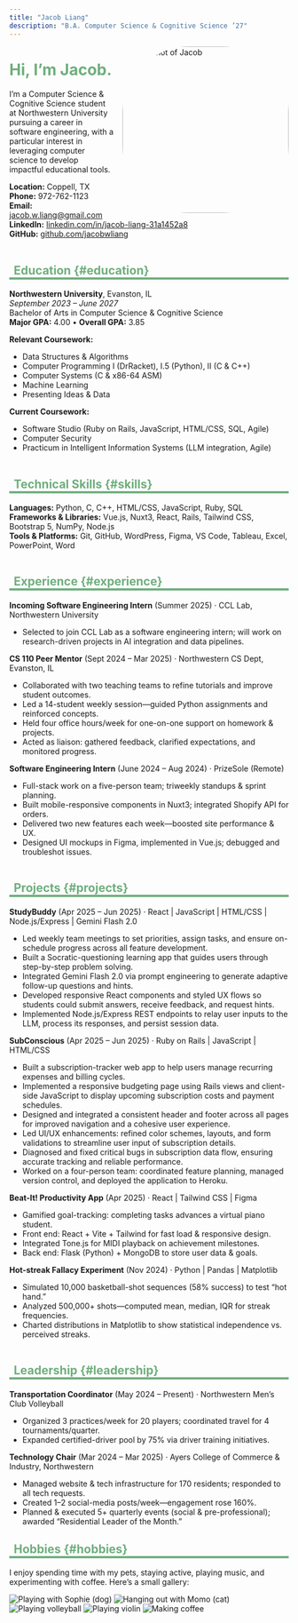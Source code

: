 ```yaml
---
title: "Jacob Liang"
description: "B.A. Computer Science & Cognitive Science ’27"
---
```

<style>
  
  :root {
    --accent-green: #6FAE7D;
  }
  
  h1 {color: var(--accent-green) !important;}
  h2 {
    border-bottom: 4px solid var(--accent-green) !important;
    padding-left: 0.5rem !important;
    color: var(--accent-green) !important;
  }

  /* Tint horizontal rules a light green */
  hr {
    border-color: #d6eadd !important;
    background-color: transparent !important;
  }

  /* Make links use green on hover */
  a:hover {
    color: var(--accent-green) !important;
  }
</style>

<img
  src="/images/headshot.jpeg"
  alt="Headshot of Jacob"
  style="width:300px; border-radius:40%; float:inline-end; margin-left:1rem;"
/>

# Hi, I’m Jacob. 
I’m a Computer Science & Cognitive Science student at Northwestern University pursuing a career in software engineering, with a particular interest in leveraging computer science to develop impactful educational tools.

**Location:** Coppell, TX
**Phone:** 972-762-1123  
**Email:** [jacob.w.liang@gmail.com](mailto:jacob.w.liang@gmail.com)  
**LinkedIn:** [linkedin.com/in/jacob-liang-31a1452a8](https://www.linkedin.com/in/jacob-liang-31a1452a8/)  
**GitHub:** [github.com/jacobwliang](https://github.com/jacobwliang)

---

## Education {#education}

**Northwestern University**, Evanston, IL  
*September 2023 – June 2027*  
Bachelor of Arts in Computer Science & Cognitive Science  
**Major GPA:** 4.00  •  **Overall GPA:** 3.85

**Relevant Coursework:**  
- Data Structures & Algorithms  
- Computer Programming I (DrRacket), I.5 (Python), II (C & C++)  
- Computer Systems (C & x86-64 ASM)  
- Machine Learning  
- Presenting Ideas & Data

**Current Coursework:**  
- Software Studio (Ruby on Rails, JavaScript, HTML/CSS, SQL, Agile)  
- Computer Security  
- Practicum in Intelligent Information Systems (LLM integration, Agile)

---

## Technical Skills {#skills}

**Languages:** Python, C, C++, HTML/CSS, JavaScript, Ruby, SQL  
**Frameworks & Libraries:** Vue.js, Nuxt3, React, Rails, Tailwind CSS, Bootstrap 5, NumPy, Node.js  
**Tools & Platforms:** Git, GitHub, WordPress, Figma, VS Code, Tableau, Excel, PowerPoint, Word

---

## Experience {#experience}

**Incoming Software Engineering Intern** (Summer 2025) · CCL Lab, Northwestern University  
- Selected to join CCL Lab as a software engineering intern; will work on research-driven projects in AI integration and data pipelines.

**CS 110 Peer Mentor** (Sept 2024 – Mar 2025) · Northwestern CS Dept, Evanston, IL  
- Collaborated with two teaching teams to refine tutorials and improve student outcomes.  
- Led a 14-student weekly session—guided Python assignments and reinforced concepts.  
- Held four office hours/week for one-on-one support on homework & projects.  
- Acted as liaison: gathered feedback, clarified expectations, and monitored progress.

**Software Engineering Intern** (June 2024 – Aug 2024) · PrizeSole (Remote)  
- Full-stack work on a five-person team; triweekly standups & sprint planning.  
- Built mobile-responsive components in Nuxt3; integrated Shopify API for orders.  
- Delivered two new features each week—boosted site performance & UX.  
- Designed UI mockups in Figma, implemented in Vue.js; debugged and troubleshot issues.

---

## Projects {#projects}

**StudyBuddy** (Apr 2025 – Jun 2025) · React | JavaScript | HTML/CSS | Node.js/Express | Gemini Flash 2.0  
- Led weekly team meetings to set priorities, assign tasks, and ensure on-schedule progress across all feature development.  
- Built a Socratic-questioning learning app that guides users through step-by-step problem solving.  
- Integrated Gemini Flash 2.0 via prompt engineering to generate adaptive follow-up questions and hints.  
- Developed responsive React components and styled UX flows so students could submit answers, receive feedback, and request hints.  
- Implemented Node.js/Express REST endpoints to relay user inputs to the LLM, process its responses, and persist session data.

**SubConscious** (Apr 2025 – Jun 2025) · Ruby on Rails | JavaScript | HTML/CSS  
- Built a subscription-tracker web app to help users manage recurring expenses and billing cycles.  
- Implemented a responsive budgeting page using Rails views and client-side JavaScript to display upcoming subscription costs and payment schedules.  
- Designed and integrated a consistent header and footer across all pages for improved navigation and a cohesive user experience.  
- Led UI/UX enhancements: refined color schemes, layouts, and form validations to streamline user input of subscription details.  
- Diagnosed and fixed critical bugs in subscription data flow, ensuring accurate tracking and reliable performance.  
- Worked on a four-person team: coordinated feature planning, managed version control, and deployed the application to Heroku.

**Beat-It! Productivity App** (Apr 2025) · React | Tailwind CSS | Figma  
- Gamified goal-tracking: completing tasks advances a virtual piano student.  
- Front end: React + Vite + Tailwind for fast load & responsive design.  
- Integrated Tone.js for MIDI playback on achievement milestones.  
- Back end: Flask (Python) + MongoDB to store user data & goals.

**Hot-streak Fallacy Experiment** (Nov 2024) · Python | Pandas | Matplotlib  
- Simulated 10,000 basketball-shot sequences (58% success) to test “hot hand.”  
- Analyzed 500,000+ shots—computed mean, median, IQR for streak frequencies.  
- Charted distributions in Matplotlib to show statistical independence vs. perceived streaks.

---

## Leadership {#leadership}

**Transportation Coordinator** (May 2024 – Present) · Northwestern Men’s Club Volleyball  
- Organized 3 practices/week for 20 players; coordinated travel for 4 tournaments/quarter.  
- Expanded certified-driver pool by 75% via driver training initiatives.

**Technology Chair** (Mar 2024 – Mar 2025) · Ayers College of Commerce & Industry, Northwestern  
- Managed website & tech infrastructure for 170 residents; responded to all tech requests.  
- Created 1–2 social-media posts/week—engagement rose 160%.  
- Planned & executed 5+ quarterly events (social & pre-professional); awarded “Residential Leader of the Month.”  

## Hobbies {#hobbies}

I enjoy spending time with my pets, staying active, playing music, and experimenting with coffee. Here’s a small gallery:

<div class="flex space-x-2 mt-4">
  <img
    src="/images/sophie.jpeg"
    alt="Playing with Sophie (dog)"
    class="w-20 h-20 object-cover rounded-lg"
  />
  <img
    src="/images/momo.jpeg"
    alt="Hanging out with Momo (cat)"
    class="w-20 h-20 object-cover rounded-lg"
  />
  <img
    src="/images/volleyball.jpg"
    alt="Playing volleyball"
    class="w-20 h-20 object-cover rounded-lg"
  />
  <img
    src="/images/violin.jpg"
    alt="Playing violin"
    class="w-20 h-20 object-cover rounded-lg"
  />
  <img
    src="/images/coffee.jpeg"
    alt="Making coffee"
    class="w-20 h-20 object-cover rounded-lg"
  />
</div>

